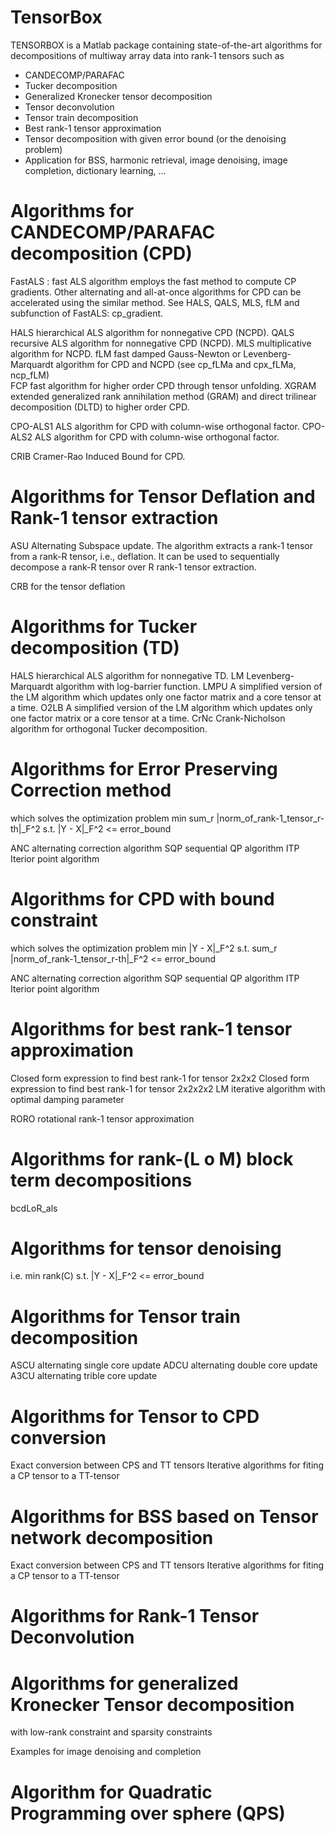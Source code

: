 # TensorBox
TENSORBOX is a Matlab package containing state-of-the-art algorithms
for decompositions of multiway array data into rank-1 tensors such as
  - CANDECOMP/PARAFAC
  - Tucker decomposition
  - Generalized Kronecker tensor decomposition
  - Tensor deconvolution
  - Tensor train decomposition
  - Best rank-1 tensor approximation
  - Tensor decomposition with given error bound (or the denoising problem)
  - Application for BSS, harmonic retrieval, image denoising, image
  completion, dictionary learning, ... 

#  Algorithms for CANDECOMP/PARAFAC decomposition (CPD)

FastALS :   fast ALS algorithm employs the fast method to compute CP
            gradients. 
            Other alternating and all-at-once algorithms for CPD can be
            accelerated using the similar method. 
            See HALS, QALS, MLS, fLM and subfunction of FastALS:
            cp_gradient. 

HALS        hierarchical ALS algorithm for nonnegative CPD (NCPD).
QALS        recursive ALS algorithm for nonnegative CPD (NCPD).
MLS         multiplicative algorithm for NCPD.
fLM         fast damped Gauss-Newton or Levenberg-Marquardt algorithm for
            CPD and NCPD
            (see cp_fLMa and cpx_fLMa, ncp_fLM)  
FCP         fast algorithm for higher order CPD through tensor unfolding.
XGRAM       extended generalized rank annihilation method (GRAM) and
            direct trilinear decomposition (DLTD) to higher order CPD.
            
CPO-ALS1    ALS algorithm for CPD with column-wise orthogonal factor.
CPO-ALS2    ALS algorithm for CPD with column-wise orthogonal factor.

CRIB       Cramer-Rao Induced Bound for CPD.

#  Algorithms for Tensor Deflation and Rank-1 tensor extraction 
ASU         Alternating Subspace update. The algorithm extracts a rank-1
            tensor from a rank-R tensor, i.e., deflation. It can be used
            to sequentially decompose a rank-R tensor over R rank-1
            tensor extraction.

CRB for the tensor deflation

#  Algorithms for Tucker decomposition (TD)
HALS       hierarchical ALS algorithm for nonnegative TD.
LM         Levenberg-Marquardt algorithm with log-barrier function.
LMPU       A simplified version of the LM algorithm which updates only
           one factor matrix and a core tensor at a time.
O2LB       A simplified version of the LM algorithm which updates only
           one factor matrix or a core tensor at a time.
CrNc       Crank-Nicholson algorithm for orthogonal Tucker decomposition.

#  Algorithms for Error Preserving Correction method
which solves the optimization problem
      min   sum_r  |norm_of_rank-1_tensor_r-th|_F^2
      s.t.  |Y - X|_F^2 <= error_bound
       
ANC       alternating correction algorithm
SQP       sequential QP algorithm
ITP       Iterior point algorithm

#  Algorithms for CPD with bound constraint
which solves the optimization problem
      min   |Y - X|_F^2
      s.t.  sum_r  |norm_of_rank-1_tensor_r-th|_F^2 <= error_bound
       
ANC       alternating correction algorithm
SQP       sequential QP algorithm
ITP       Iterior point algorithm

#  Algorithms for best rank-1 tensor approximation
 Closed form expression to find best rank-1 for tensor 2x2x2
 Closed form expression to find best rank-1 for tensor 2x2x2x2
 LM       iterative algorithm with optimal damping parameter

 RORO     rotational rank-1 tensor approximation
 
 #  Algorithms for rank-(L o M) block term decompositions
 bcdLoR_als

#  Algorithms for tensor denoising 
 i.e.   min rank(C)   s.t.  |Y - X|_F^2 <= error_bound
 
#  Algorithms for Tensor train decomposition
ASCU     alternating single core update
ADCU     alternating double core update
A3CU     alternating trible core update

#  Algorithms for Tensor to CPD conversion
Exact conversion between CPS and TT tensors
Iterative algorithms for fiting a CP tensor to a TT-tensor

#  Algorithms for BSS based on Tensor network decomposition
Exact conversion between CPS and TT tensors
Iterative algorithms for fiting a CP tensor to a TT-tensor

#  Algorithms for Rank-1 Tensor Deconvolution

#  Algorithms for generalized Kronecker Tensor decomposition
 with low-rank constraint and sparsity constraints
 
Examples for image denoising and completion

#  Algorithm for Quadratic Programming over sphere (QPS)
